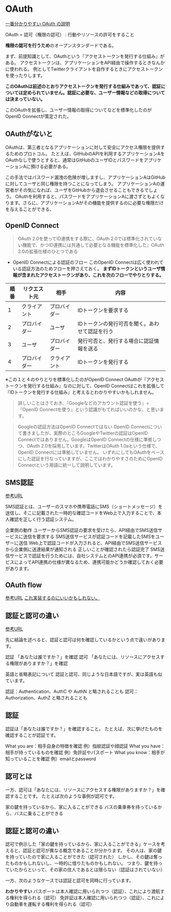 # OAuth

[一番分かりやすい OAuth の説明](https://qiita.com/TakahikoKawasaki/items/e37caf50776e00e733be)

OAuth = 認可（権限の認可） : 行動やリソースの許可をすること

**権限の認可を行うため**のオープンスタンダードである。

まず、前提知識として、OAuthという『アクセストークンを発行する仕組み』がある。
アクセストークンは、アプリケーションをAPI経由で操作するときなんかに使われる。
例としてTwitterクライアントを自作するときにアクセストークンを使ったりします。

**このOAuthは前述のとおりアクセストークンを発行する仕組みであって、認証については定められていません。認証に必要な、ユーザー情報などの取得については決まっていない。**

このOAuthを拡張し、ユーザー情報の取得についてなどを標準化したのがOpenID Connectが策定された。

## OAuthがないと

OAuthは、第三者となるアプリケーションに対して安全にアクセス権限を提供するためのプロトコル。
たとえば、GitHubのAPIを利用するアプリケーションAをOAuthなしで使うとすると、通常はGitHubのユーザIDとパスワードをアプリケーションAに預ける必要がある。

この手法ではパスワード漏洩の危険が増しますし、アプリケーションAはGitHubに対してユーザと同じ権限を持つことになってしまう。
アプリケーションAの運営者がその気になれば、ユーザをGitHubから退会させることもできるでしょう。
OAuthを利用すると、パスワードをアプリケーションAに渡さずともよくなります。さらに、アプリケーションAがその機能を提供するのに必要な権限だけを与えることができる、


## OpenID Connect

>OAuth 2.0を使ってID連携をする際に、OAuth 2.0では標準化されていない機能で、かつID連携には共通して必要となる機能を標準化した』OAuth 2.0の拡張仕様のひとつである

- OpenID Connectによる認証のフロー
このOpenID Connectは広く使われている認証方法のためフローを押さえておく。
**まずIDトークンというユーザ情報が含まれたアクセストークンがあり、これを次のフローでやりとりする。**

| 順番  | リクエスト元 | 相手     | 内容                       |
| --- | ------ | ------ | ------------------------ |
| 1   | クライアント | プロバイダー | IDトークンを要求する              |
| 2   | プロバイダー | ユーザ    | IDトークンの発行可否を聞く。あわせて認証を行う |
| 3   | ユーザ    | プロバイダー | 発行可否と、発行する場合に認証情報を送る     |
| 4   | プロバイダー | クライアント | IDトークンを発行する              |

※この１と４のやりとりを標準化したのがOpenID Connect
OAuthが『アクセストークンを発行する仕組み』なのに対して、OpenID Connectはこれを拡張して『IDトークンを発行する仕組み』と考えるとわかりやすいかもしれません。

>詳しいことはさておき、『Googleなどのアカウント認証を使う』=『OpenID Connectを使う』という認識がもてればいいのかな、と思います。

>Googleの認証方法はOpenID Connectではない
>OpenID Connectについて書きましたが、実際のところGoogleやTwitterの認証はOpenID Connectではありません。GoogleはOpenID Connectの仕様に準拠しつつ、OAuth 2.0を採用しています。TwitterはOAuth 1.0aという仕様で、OpenID Connectには準拠していません。
>いずれにしてもOAuthをベースにした認証を行なっていますが、ここではわかりやすさのためにOpenID Connectという用語に統一して説明しています。


## SMS認証
[参考URL](https://www.aspicjapan.org/asu/article/4367)

SMS認証とは、ユーザーのスマホや携帯電話にSMS（ショートメッセージ）を送信し、そこに記載された一時的な確認コードをWeb上で入力することで、本人確認を正しく行う認証システム。

企業側の動作
ユーザーからSMS認証の要求を受けたら、API経由でSMS送信サービスに送信を要求する
SMS送信サービスが認証コードを記載したSMSをユーザーに送信
Web上で認証コードが入力されると、API経由でSMS送信サービスから企業側に送達結果が通知される
正しいことが確認されたら認証完了
SMS送信サービスで認証を行うためには、自社システムとのAPI連携が必須です。サービスによってAPI連携の仕様が異なるため、連携可能かどうか確認しておく必要があります。

## OAuth flow

[参考URL](https://qiita.com/TakahikoKawasaki/items/200951e5b5929f840a1f)
[これ実装するのにいいかもしれない。](https://qiita.com/TakahikoKawasaki/items/e508a14ed960347cff11)

## 認証と認可の違い
[参考URL](https://zenn.dev/tanaka_takeru/articles/aecd36a805886d)

先に結論を述べると、認証と認可は何を確認しているかという点で違いがあります。

認証
「あなたは誰ですか？」を確認
認可
「あなたには、リソースにアクセスする権限がありますか？」を確認

英語と省略表記について
認証と認可、同じような日本語ですが、実は英語も似ています。

認証：Authentication、AuthC や AuthN と略されることも
認可：Authorization、AuthZ と略されることも



## 認証

認証は「あなたは誰ですか？」を確認すること。
たとえば、次に挙げたものを確認することが認証です。

What you are：相手自身の特徴を確認
例）指紋認証や顔認証
What you have：相手が持っているものを確認
例）免許証やパスポート
What you know：相手が知っていることを確認
例）emailとpassword

## 認可とは

一方、認可は「あなたには、リソースにアクセスする権限がありますか？」を確認することです。
たとえば次のような事例が認可です。

家の鍵を持っているから、家に入ることができる
バスの乗車券を持っているから、バスに乗ることができる

## 認証と認可の違い

認可で例示した「家の鍵を持っているから、家に入ることができる」ケースを考えると、認証と認可が異なる概念であることが分かります。
その人は、家の鍵を持っていたので家に入ることができた（認可された）
しかし、その鍵は奪ったものかもしれないし、一時的に借りたものかもしれない。
つまり、鍵を持っていたからといって、その家の住人であるとは限らない（認証はされていない）

一方、次のようなケースでは認証と認可を同時に行っています。

**わかりやすい**
パスポートは本人確認に用いられつつ（認証）、これにより渡航する権利を得られる（認可）
免許証は本人確認に用いられつつ（認証）、これにより自動車を運転する権利を得られる（認可）